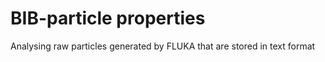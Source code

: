 # BIB-particle properties

Analysing raw particles generated by FLUKA that are stored in text format
